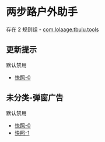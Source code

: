 # 两步路户外助手

存在 2 规则组 - [com.lolaage.tbulu.tools](/src/apps/com.lolaage.tbulu.tools.ts)

## 更新提示

默认禁用

- [快照-0](https://i.gkd.li/i/12882550)

## 未分类-弹窗广告

默认禁用

- [快照-0](https://i.gkd.li/i/13627861)
- [快照-1](https://i.gkd.li/i/13650732)
